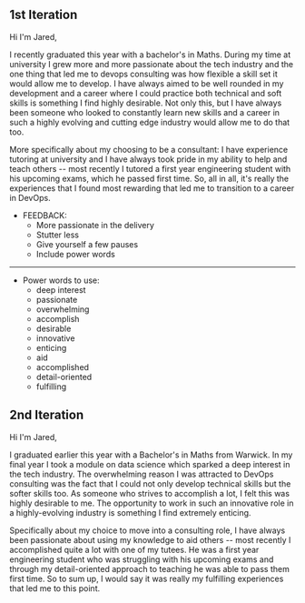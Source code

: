 ## 1st Iteration

Hi I'm Jared,

I recently graduated this year with a bachelor's in Maths. During my time at university I grew more and more passionate about
the tech industry and the one thing that led me to devops consulting was how flexible a skill set it would allow me to
develop. I have always aimed to be well rounded in my development and a career where I could practice both technical
and soft skills is something I find highly desirable. Not only this, but I have always been someone who looked to 
constantly learn new skills and a career in such a highly evolving and cutting edge industry would allow me to do 
that too.

More specifically about my choosing to be a consultant: I have experience tutoring at university and I have always
took pride in my ability to help and teach others -- most recently I tutored a first year engineering student with
his upcoming exams, which he passed first time. So, all in all, it's really the experiences that I found most
rewarding that led me to transition to a career in DevOps.

* FEEDBACK:
    - More passionate in the delivery
    - Stutter less
    - Give yourself a few pauses
    - Include power words
---

* Power words to use:
    - deep interest
    - passionate
    - overwhelming
    - accomplish
    - desirable
    - innovative
    - enticing
    - aid
    - accomplished
    - detail-oriented
    - fulfilling

## 2nd Iteration

Hi I'm Jared,

I graduated earlier this year with a Bachelor's in Maths from Warwick. In my final year I took a module on data science which sparked a deep interest in the tech industry. The overwhelming reason I was attracted to DevOps consulting was the fact that I could not only develop technical skills but the softer skills too. As someone who strives to accomplish a lot, I felt this was highly desirable to me. The opportunity to work in such an innovative role in a highly-evolving industry is something I find extremely enticing.

Specifically about my choice to move into a consulting role, I have always been passionate about using my knowledge to aid others -- most recently I accomplished quite a lot with one of my tutees. He was a first year engineering student who was struggling with his upcoming exams and through my detail-oriented approach to teaching he was able to pass them first time. So to sum up, I would say it was really my fulfilling experiences that led me to this point.